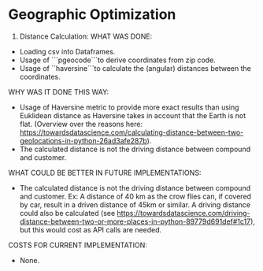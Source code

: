 # Geographic Optimization

1. Distance Calculation:
  WHAT WAS DONE:
 - Loading csv into Dataframes.
 - Usage of ´´´pgeocode´´´to derive coordinates from zip code.
 - Usage of ´´haversine´´´to calculate the (angular) distances between the coordinates.

WHY WAS IT DONE THIS WAY:
 - Usage of Haversine metric to provide more exact results than using Euklidean distance as Haversine takes in account that the Earth is not flat. 
 (Overview over the reasons here: https://towardsdatascience.com/calculating-distance-between-two-geolocations-in-python-26ad3afe287b).
- The calculated distance is not the driving distance between compound and customer. 

WHAT COULD BE BETTER IN FUTURE IMPLEMENTATIONS:
- The calculated distance is not the driving distance between compound and customer. Ex: A distance of 40 km as the crow flies can, if covered by car, result in a driven distance of 45km or similar. A driving distance could also be calculated (see https://towardsdatascience.com/driving-distance-between-two-or-more-places-in-python-89779d691def#1c17), but this would cost as API calls are needed.

COSTS FOR CURRENT IMPLEMENTATION:
- None.

